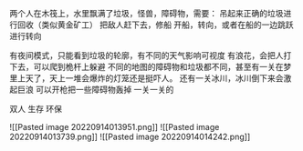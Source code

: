 两个人在木筏上，水里飘满了垃圾，怪兽，障碍物，需要：
吊起来正确的垃圾进行回收（类似黄金矿工）
把敌人赶下去，修船
开船，转向，或者在船的一边跳跃进行转向

有夜间模式，只能看到垃圾的轮廓，有不同的天气影响可视度
有浪花，会把人打下去，可以爬到桅杆上躲避
不同的地图的障碍物和垃圾都不同，甚至有一关在梦里上天了，天上一堆会爆炸的灯笼还是挺吓人。
还有一关冰川，冰川倒下来会激起巨浪
可以开枪把一些障碍物轰掉
一关一关的


双人 生存 环保 

![[Pasted image 20220914013951.png]]
![[Pasted image 20220914013739.png]]
![[Pasted image 20220914014242.png]]